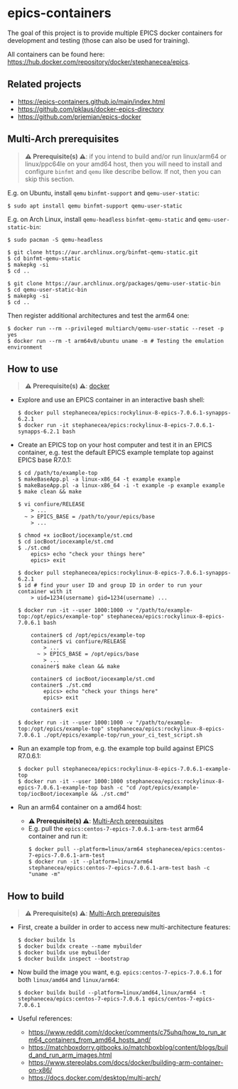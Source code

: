 # epics-containers

The goal of this project is to provide multiple EPICS docker containers for development and testing
(those can also be used for training).

All containers can be found here: <https://hub.docker.com/repository/docker/stephanecea/epics>.

## Related projects

- <https://epics-containers.github.io/main/index.html>
- <https://github.com/pklaus/docker-epics-directory>
- <https://github.com/prjemian/epics-docker>

## Multi-Arch prerequisites

> **⚠️ Prerequisite(s) ⚠️**: if you intend to build and/or run linux/arm64 or linux/ppc64le on your
> amd64 host, then you will need to install and configure `binfmt` and `qemu` like describe bellow.
> If not, then you can skip this section.

E.g. on Ubuntu, install `qemu` `binfmt-support` and `qemu-user-static`:
```console
$ sudo apt install qemu binfmt-support qemu-user-static
```

E.g. on Arch Linux, install `qemu-headless` `binfmt-qemu-static` and `qemu-user-static-bin`:
```console
$ sudo pacman -S qemu-headless

$ git clone https://aur.archlinux.org/binfmt-qemu-static.git
$ cd binfmt-qemu-static
$ makepkg -si
$ cd ..

$ git clone https://aur.archlinux.org/packages/qemu-user-static-bin
$ cd qemu-user-static-bin
$ makepkg -si
$ cd ..
```

Then register additional architectures and test the arm64 one:
```console
$ docker run --rm --privileged multiarch/qemu-user-static --reset -p yes
$ docker run --rm -t arm64v8/ubuntu uname -m # Testing the emulation environment
```

## How to use

> **⚠️ Prerequisite(s) ⚠️**: [docker](https://docs.docker.com/get-started/overview/)

- Explore and use an EPICS container in an interactive bash shell:
    ```console
    $ docker pull stephanecea/epics:rockylinux-8-epics-7.0.6.1-synapps-6.2.1
    $ docker run -it stephanecea/epics:rockylinux-8-epics-7.0.6.1-synapps-6.2.1 bash
    ```

- Create an EPICS top on your host computer and test it in an EPICS container, e.g. test the
  default EPICS example template top against EPICS base R7.0.1:
    ```console
    $ cd /path/to/example-top
    $ makeBaseApp.pl -a linux-x86_64 -t example example
    $ makeBaseApp.pl -a linux-x86_64 -i -t example -p example example
    $ make clean && make

    $ vi confiure/RELEASE
        > ...
      ~ > EPICS_BASE = /path/to/your/epics/base
        > ...

    $ chmod +x iocBoot/iocexample/st.cmd
    $ cd iocBoot/iocexample/st.cmd
    $ ./st.cmd
        epics> echo "check your things here"
        epics> exit

    $ docker pull stephanecea/epics:rockylinux-8-epics-7.0.6.1-synapps-6.2.1
    $ id # find your user ID and group ID in order to run your container with it
        > uid=1234(username) gid=1234(username) ...

    $ docker run -it --user 1000:1000 -v "/path/to/example-top:/opt/epics/example-top" stephanecea/epics:rockylinux-8-epics-7.0.6.1 bash

        container$ cd /opt/epics/example-top
        container$ vi confiure/RELEASE
            > ...
          ~ > EPICS_BASE = /opt/epics/base
            > ...
        conainer$ make clean && make

        container$ cd iocBoot/iocexample/st.cmd
        container$ ./st.cmd
            epics> echo "check your things here"
            epics> exit

        container$ exit

    $ docker run -it --user 1000:1000 -v "/path/to/example-top:/opt/epics/example-top" stephanecea/epics:rockylinux-8-epics-7.0.6.1 ./opt/epics/example-top/run_your_ci_test_script.sh
    ```

- Run an example top from, e.g. the example top build against EPICS R7.0.6.1:
    ```console
    $ docker pull stephanecea/epics:rockylinux-8-epics-7.0.6.1-example-top
    $ docker run -it --user 1000:1000 stephanecea/epics:rockylinux-8-epics-7.0.6.1-example-top bash -c "cd /opt/epics/example-top/iocBoot/iocexample && ./st.cmd"
    ```

- Run an arm64 container on a amd64 host:
    - **⚠️ Prerequisite(s) ⚠️**: [Multi-Arch prerequisites](#multi-arch-prerequisites)
    - E.g. pull the `epics:centos-7-epics-7.0.6.1-arm-test` arm64 container and run it:
        ```console
        $ docker pull --platform=linux/arm64 stephanecea/epics:centos-7-epics-7.0.6.1-arm-test
        $ docker run -it --platform=linux/arm64 stephanecea/epics:centos-7-epics-7.0.6.1-arm-test bash -c "uname -m"
        ```

## How to build

> **⚠️ Prerequisite(s) ⚠️**: [Multi-Arch prerequisites](#multi-arch-prerequisites)

- First, create a builder in order to access new multi-architecture features:
    ```console
    $ docker buildx ls
    $ docker buildx create --name mybuilder
    $ docker buildx use mybuilder
    $ docker buildx inspect --bootstrap
    ```

- Now build the image you want, e.g. `epics:centos-7-epics-7.0.6.1` for both `linux/amd64` and
  `linux/arm64`:
    ```console
    $ docker buildx build --platform=linux/amd64,linux/arm64 -t stephanecea/epics:centos-7-epics-7.0.6.1 epics/centos-7-epics-7.0.6.1
    ```

- Useful references:
    - <https://www.reddit.com/r/docker/comments/c75uhq/how_to_run_arm64_containers_from_amd64_hosts_and/>
    - <https://matchboxdorry.gitbooks.io/matchboxblog/content/blogs/build_and_run_arm_images.html>
    - <https://www.stereolabs.com/docs/docker/building-arm-container-on-x86/>
    - <https://docs.docker.com/desktop/multi-arch/>

